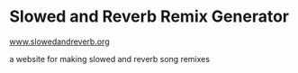 # Slowed and Reverb Remix Generator
www.slowedandreverb.org

a website for making slowed and reverb song remixes 
